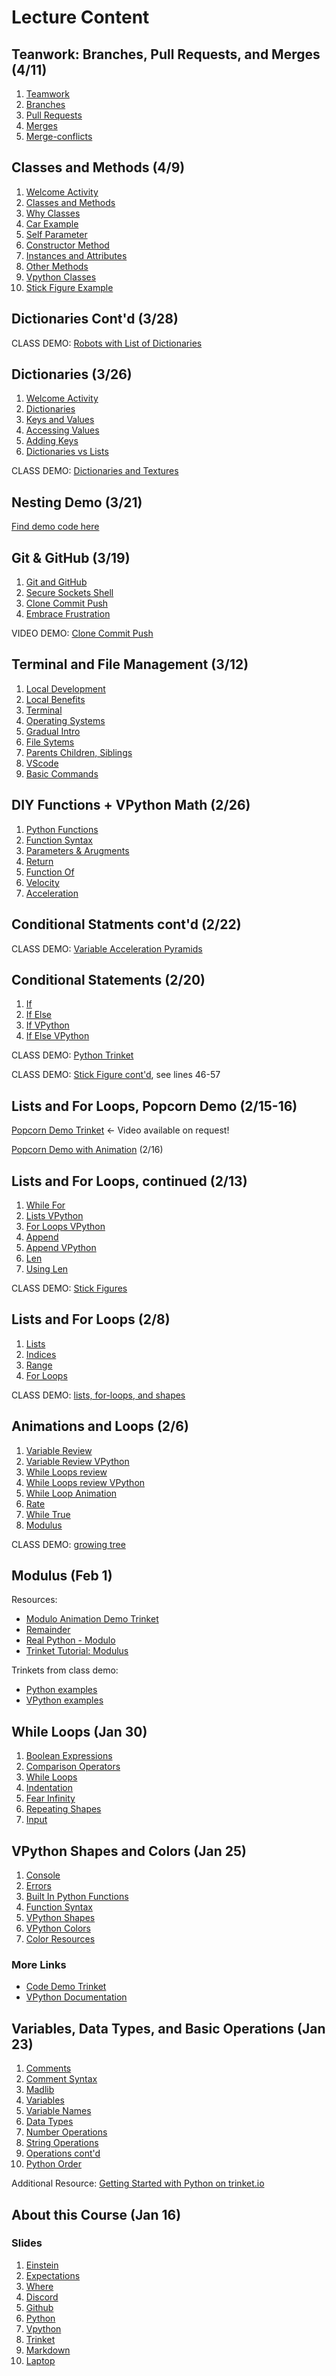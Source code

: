 # Lecture Content

## Teanwork: Branches, Pull Requests, and Merges (4/11) 

1. [Teamwork](/teamwork/01_teamwork.md)
2. [Branches](/teamwork/02_branches.md)
3. [Pull Requests](/teamwork/03_pullRequests.md)
4. [Merges](/teamwork/04_merges.md)
5. [Merge-conflicts](/teamwork/05_merge-conflicts.md)

## Classes and Methods (4/9) 

1. [Welcome Activity](/classes-methods/01_welcomeActivity.md)
2. [Classes and Methods](/classes-methods/02_classesAndMethods.md)
3. [Why Classes](/classes-methods/03_whyClasses.md)
4. [Car Example](/classes-methods/04_carExample.md)
5. [Self Parameter](/classes-methods/05_selfParameter.md)
6. [Constructor Method](/classes-methods/06_constructorMethod.md)
7. [Instances and Attributes](/classes-methods/07_instancesAndAttributes.md)
8. [Other Methods](/classes-methods/08_otherMethods.md)
9. [Vpython Classes](/classes-methods/09_VPythonClasses.md)
10. [Stick Figure Example](/classes-methods/10_stickFigureExample.md)

## Dictionaries Cont'd (3/28)

CLASS DEMO: [Robots with List of Dictionaries](https://trinket.io/glowscript/7238ce5702)

## Dictionaries (3/26)

1.  [Welcome Activity](/dictionaries/01_welcomeActivity.md)
2.  [Dictionaries](/dictionaries/02_dictionaries.md)
3.  [Keys and Values](/dictionaries/03_keysValues.md)
4.  [Accessing Values](/dictionaries/04_accessingValues.md)
5.  [Adding Keys](/dictionaries/05_addingKeys.md)
6.  [Dictionaries  vs Lists](/dictionaries/06_dictionariesVsLists.md)

CLASS DEMO: [Dictionaries and Textures](https://trinket.io/glowscript/ac616e4c26)

## Nesting Demo (3/21)

[Find demo code here](https://trinket.io/glowscript/376c813223)

## Git & GitHub (3/19)

1.  [Git and GitHub](/git-github/01_gitAndGithub.md)
2.  [Secure Sockets Shell](/git-github/02_secureSocketShell.md)
3.  [Clone Commit Push](/git-github/03_cloneCommitPush.md)
4.  [Embrace Frustration](/git-github/04_embraceFrustration.md)

VIDEO DEMO: [Clone Commit Push](https://drive.google.com/file/d/1bTXvftVQtvPRS-oC1Ky67Xh9WS4yTmfC/view?usp=sharing)

## Terminal and File Management (3/12)

1.  [Local Development](/command-line-files/01_localDevelopment.md)
2.  [Local Benefits](/command-line-files/02_localBenefits.md)
3.  [Terminal](/command-line-files/03_commandPrompt.md)
4.  [Operating Systems](/command-line-files/04_operatingSystems.md)
5.  [Gradual Intro](/command-line-files/05_gradualIntro.md)
6.  [File Sytems](/command-line-files/06_fileSytems.md)
7.  [Parents Children, Siblings](/command-line-files/07_parentsChildrenSiblings.md)
8.  [VScode](/command-line-files/08_VSCode.md)
9.  [Basic Commands](/command-line-files/09_basicCommands.md)

## DIY Functions + VPython Math (2/26)

1.  [Python Functions](/math-functions/01_pythonFunctions.md)
2.  [Function Syntax](/math-functions/02_functionSyntax.md)
3.  [Parameters & Arugments](/math-functions/03_paramsArugments.md)
4.  [Return](/math-functions/04_return.md)
5.  [Function Of](/math-functions/05_functionOf.md)
6.  [Velocity](/math-functions/05_velocity.md)
7.  [Acceleration](/math-functions/07_acceleration.md)

## Conditional Statments cont'd (2/22)

CLASS DEMO: [Variable Acceleration Pyramids](https://trinket.io/glowscript/1158dcadad)

## Conditional Statements (2/20)

1.  [If](/conditionals/01_if.md)
2.  [If Else](/conditionals/02_ifElse.md)
3.  [If VPython](/conditionals/03_ifVPython.md)
4.  [If Else VPython](/conditionals/04_ifElseVPython.md)

CLASS DEMO: [Python Trinket](https://trinket.io/python/27fd7caca4)

CLASS DEMO: [Stick Figure cont'd](https://trinket.io/glowscript/4c8f84094e), see lines 46-57

## Lists and For Loops, Popcorn Demo (2/15-16)

[Popcorn Demo Trinket](https://trinket.io/glowscript/36177a7e88) \<- Video available on request!

[Popcorn Demo with Animation](https://trinket.io/glowscript/ec298badd2) (2/16)

## Lists and For Loops, continued (2/13)

1.  [While For](/lists-for-loops-contd/01_whileFor.md)
2.  [Lists VPython](/lists-for-loops-contd/02_listsVpython.md)
3.  [For Loops VPython](/lists-for-loops-contd/03_forLoopsVPython.md)
4.  [Append](/lists-for-loops-contd/04_append.md)
5.  [Append VPython](/lists-for-loops-contd/05_appendVPython.md)
6.  [Len](/lists-for-loops-contd/06_len.md)
7.  [Using Len](/lists-for-loops-contd/07_usingLen.md)

CLASS DEMO: [Stick Figures](https://trinket.io/glowscript/4c8f84094e)

## Lists and For Loops (2/8)

1.  [Lists](/lists-for-loops/01_lists.md)
2.  [Indices](/lists-for-loops/02_indices.md)
3.  [Range](/lists-for-loops/03_range.md)
4.  [For Loops](/lists-for-loops/04_forLoops.md)

CLASS DEMO: [lists, for-loops, and shapes](https://trinket.io/glowscript/450e4956a4)

## Animations and Loops (2/6)

1.  [Variable Review](/while-true/01_variableReview.md)
2.  [Variable Review VPython](/while-true/02_variableReviewVpython.md)
3.  [While Loops review](/while-true/03_whileLoopsReview.md)
4.  [While Loops review VPython](/while-true/04_whileLoopsReview.md)
5.  [While Loop Animation](/while-true/05_whileLoopAnimation.md)
6.  [Rate](/while-true/06_rate.md)
7.  [While True](/while-true/07_whileTrue.md)
8.  [Modulus](/while-true/08_modulus.md)

CLASS DEMO: [growing tree](https://trinket.io/glowscript/d7c51a9ca7)

## Modulus (Feb 1)

Resources:

- [Modulo Animation Demo Trinket](https://trinket.io/glowscript/8a404108c7)
- [Remainder](https://mathworld.wolfram.com/Remainder.html)
- [Real Python - Modulo](https://realpython.com/python-modulo-operator/)
- [Trinket Tutorial: Modulus](https://learnpython.trinket.io/learn-python-part-1-numbers#/numbers/modulus)

Trinkets from class demo:

- [Python examples](https://trinket.io/python/2312a3b810)
- [VPython examples](https://trinket.io/glowscript/de090984b7)

## While Loops (Jan 30)

1.  [Boolean Expressions](/while-loops/01_booleanExpressions.md)
2.  [Comparison Operators](/while-loops/02_comparisonOperators.md)
3.  [While Loops](/while-loops/03_whileLoops.md)
4.  [Indentation](/while-loops/04_indentation.md)
5.  [Fear Infinity](/while-loops/05_fearInfinity.md)
6.  [Repeating Shapes](/while-loops/06_repeatingShapes.md)
7.  [Input](/while-loops/07_input.md)

## VPython Shapes and Colors (Jan 25)

1.  [Console](/vpython-shapes-and-colors/01_console.md)
2.  [Errors](/vpython-shapes-and-colors/02_errors.md)
3.  [Built In Python Functions](/vpython-shapes-and-colors/03_builtInPythonFunctions.md)
4.  [Function Syntax](/vpython-shapes-and-colors/04_functionSyntax.md)
5.  [VPython Shapes](/vpython-shapes-and-colors/05_vpythonShapes.md)
6.  [VPython Colors](/vpython-shapes-and-colors/06_vpythonColors.md)
7.  [Color Resources](/vpython-shapes-and-colors/07_colorResources.md)

### More Links

- [Code Demo Trinket](https://trinket.io/glowscript/a280273975)
- [VPython Documentation](https://www.glowscript.org/docs/VPythonDocs/index.html)

## Variables, Data Types, and Basic Operations (Jan 23)

1.  [Comments](/variables-data-types-operations/01_comments.md)
2.  [Comment Syntax](/variables-data-types-operations/02_commentSyntax.md)
3.  [Madlib](/variables-data-types-operations/03_madlib.md)
4.  [Variables](/variables-data-types-operations/04_variables.md)
5.  [Variable Names](/variables-data-types-operations/05_variableNames.md)
6.  [Data Types](/variables-data-types-operations/06_dataTypes.md)
7.  [Number Operations](/variables-data-types-operations/07_numberOperations.md)
8.  [String Operations](/variables-data-types-operations/08_stringOperations.md)
9.  [Operations cont'd](/variables-data-types-operations/09_asteriskStrNum.md)
10. [Python Order](/variables-data-types-operations/10_pythonOrder.md)

Additional Resource: [Getting Started with Python on trinket.io](https://docs.trinket.io/getting-started-with-python#/welcome/where-we-ll-go)

## About this Course (Jan 16)

### Slides

1.  [Einstein](/about-100/01_einstein.md)
2.  [Expectations](/about-100/02_expectations.md)
3.  [Where](/about-100/03_where.md)
4.  [Discord](/about-100/04_discord.md)
5.  [Github](/about-100/05_github.md)
6.  [Python](/about-100/06_python.md)
7.  [Vpython](/about-100/07_vpython.md)
8.  [Trinket](/about-100/08_trinket.md)
9.  [Markdown](/about-100/09_markdown.md)
10. [Laptop](/about-100/10_laptop.md)


